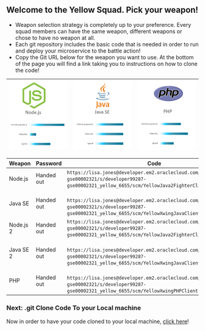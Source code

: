 ## Welcome to the Yellow Squad. Pick your weapon! ##

+ Weapon selection strategy is completely up to your preference. Every squad members can have the same weapon, different weapons or chose to have no weapon at all.
+ Each git repository includes the basic code that is needed in order to run and deploy your microservice to the battle action!
+ Copy the Git URL below for the weapon you want to use. At the bottom of the page you will find a link taking you to instructions on how to clone the code!

| ![Red Squad](nodejs.png)  | ![Blue Squad](javase.png) | ![Black Squad](php.png) |
|:---:|:---:|:---:|

| Weapon        | Password     | Code  |
| ------------- |-------------| -----|
| Node.js      | Handed out | ``` https://lisa.jones@developer.em2.oraclecloud.com/developer99287-gse00002321/s/developer99287-gse00002321_yellow_6655/scm/YellowJava2FighterClient.git ``` |
| Java SE      | Handed out      |   ```  https://lisa.jones@developer.em2.oraclecloud.com/developer99287-gse00002321/s/developer99287-gse00002321_yellow_6655/scm/YellowXwingJavaClient.git ``` |
| Node.js 2    | Handed out | ```https://lisa.jones@developer.em2.oraclecloud.com/developer99287-gse00002321/s/developer99287-gse00002321_yellow_6655/scm/YellowJava2FighterClient2.git ``` |
| Java SE 2    | Handed out      |   ```  https://lisa.jones@developer.em2.oraclecloud.com/developer99287-gse00002321/s/developer99287-gse00002321_yellow_6655/scm/YellowXwingJavaClient2.git ``` |
| PHP | Handed out      |  ```  https://lisa.jones@developer.em2.oraclecloud.com/developer99287-gse00002321/s/developer99287-gse00002321_yellow_6655/scm/YellowXwingPHPClient.git ``` |

### Next: .git Clone Code To your Local machine ###

Now in order to have your code cloned to your local machine, [click here](../clonecode.md)!
